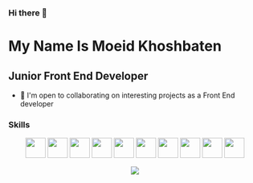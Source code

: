 ### Hi there 👋

<!--
**moeidkh/moeidkh** is a ✨ _special_ ✨ repository because its `README.md` (this file) appears on your GitHub profile.

Here are some ideas to get you started:

- 🔭 I’m currently working on ...
- 🌱 I’m currently learning ...
- 👯 I’m looking to collaborate on ...
- 🤔 I’m looking for help with ...
- 💬 Ask me about ...
- 📫 How to reach me: ...
- 😄 Pronouns: ...
- ⚡ Fun fact: ...
-->
My Name Is Moeid Khoshbaten
=============================
## Junior Front End Developer
<!--=============================-->
* 🤝  I'm open to collaborating on interesting projects as a Front End developer

### Skills
<p align="center">
<img src="https://raw.githubusercontent.com/danielcranney/readme-generator/main/public/icons/skills/html5-colored.svg" width="40px" height="40px"/>
<img src="https://raw.githubusercontent.com/danielcranney/readme-generator/main/public/icons/skills/css3-colored.svg" width="40px" height="40px"/>
<img src="https://raw.githubusercontent.com/danielcranney/readme-generator/main/public/icons/skills/bootstrap-colored.svg" width="40px" height="40px"/>
<img src="https://raw.githubusercontent.com/danielcranney/readme-generator/main/public/icons/skills/tailwindcss-colored.svg" width="40px" height="40px"/>
<img src="https://raw.githubusercontent.com/danielcranney/readme-generator/main/public/icons/skills/sass-colored.svg" width="40px" height="40px"/>
<img src="https://raw.githubusercontent.com/danielcranney/readme-generator/main/public/icons/skills/javascript-colored.svg" width="40px" height="40px"/>
<img src="https://raw.githubusercontent.com/danielcranney/readme-generator/main/public/icons/skills/vuejs-colored.svg" width="40px" height="40px"/>
<img src="https://raw.githubusercontent.com/danielcranney/readme-generator/main/public/icons/skills/react-colored.svg" width="40px" height="40px"/>
<img src="https://raw.githubusercontent.com/danielcranney/readme-generator/main/public/icons/skills/redux-colored.svg" width="40px" height="40px"/>
<img src="https://raw.githubusercontent.com/danielcranney/readme-generator/main/public/icons/skills/typescript-colored.svg" width="40px" height="40px"/>
</p>
<!--p align="center"><a href="https://twitter.com/__Moeid__" target="_blank" rel="noreferrer"><img src="https://img.shields.io/twitter/follow/__Moeid__?logo=twitter&style=for-the-badge&color=0891b2&labelColor=1c1917"/></a></p-->
<p align="center"><a href="https://www.github.com/Moeidkh" target="_blank" rel="noreferrer" align="center"><img src="https://img.shields.io/github/followers/Moeidkh?logo=github&style=for-the-badge&color=0891b2&labelColor=1c1917" /></a></p>
